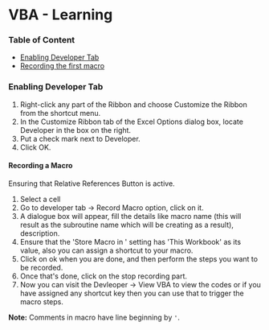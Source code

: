 # VBA - Learning

### Table of Content
- [Enabling Developer Tab]('#enabling-developer-tab')
- [Recording the first macro]()


### Enabling Developer Tab
1. Right-click any part of the Ribbon and choose Customize the Ribbon from the shortcut menu.
2. In the Customize Ribbon tab of the Excel Options dialog box,
locate Developer in the box on the right.
3. Put a check mark next to Developer.
4. Click OK.

#### Recording a Macro
Ensuring that Relative References Button is active. 
1. Select a cell
2. Go to developer tab -> Record Macro option, click on it. 
3. A dialogue box will appear, fill the details like macro name (this will result as the subroutine name which will be creating as a result), description. 
4. Ensure that the 'Store Macro in ' setting has 'This Workbook' as its value, also you can assign a shortcut to your macro. 
5. Click on ok when you are done, and then perform the steps you want to be recorded.
6. Once that's done, click on the stop recording part. 
7. Now you can visit the Devleoper -> View VBA to view the codes or if you have assigned any shortcut key then you can use that to trigger the macro steps. 

**Note:** Comments in macro have line beginning by `'`. 
